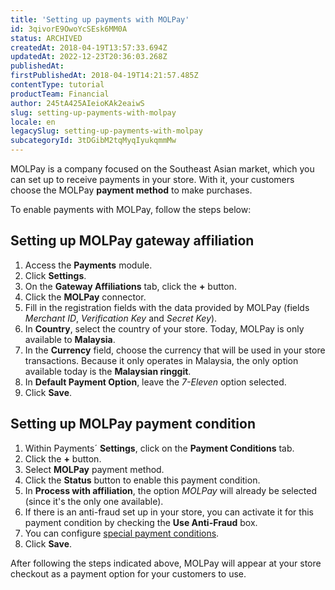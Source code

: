 ```yaml
---
title: 'Setting up payments with MOLPay'
id: 3qivorE9OwoYcSEsk6MM0A
status: ARCHIVED
createdAt: 2018-04-19T13:57:33.694Z
updatedAt: 2022-12-23T20:36:03.268Z
publishedAt: 
firstPublishedAt: 2018-04-19T14:21:57.485Z
contentType: tutorial
productTeam: Financial
author: 245tA425AIeioKAk2eaiwS
slug: setting-up-payments-with-molpay
locale: en
legacySlug: setting-up-payments-with-molpay
subcategoryId: 3tDGibM2tqMyqIyukqmmMw
---
```


MOLPay is a company focused on the Southeast Asian market, which you can set up to receive payments in your store. With it, your customers choose the MOLPay __payment method__ to make purchases.

To enable payments with MOLPay, follow the steps below:

## Setting up MOLPay gateway affiliation
1. Access the __Payments__ module.
2. Click __Settings__.
3. On the __Gateway Affiliations__ tab, click the __+__ button.
4. Click the __MOLPay__ connector.
5. Fill in the registration fields with the data provided by MOLPay (fields _Merchant ID_, _Verification Key_ and _Secret Key_).
6. In __Country__, select the country of your store. Today, MOLPay is only available to __Malaysia__.
7. In the __Currency__ field, choose the currency that will be used in your store transactions. Because it only operates in Malaysia, the only option available today is the __Malaysian ringgit__.
8. In __Default Payment Option__, leave the _7-Eleven_ option selected.
9. Click __Save__.

## Setting up MOLPay payment condition
1. Within Payments´ __Settings__, click on the __Payment Conditions__ tab.
2. Click the __+__ button.
3. Select __MOLPay__ payment method.
4. Click the __Status__ button to enable this payment condition.
5. In __Process with affiliation__, the option _MOLPay_ will already be selected (since it's the only one available).
6. If there is an anti-fraud set up in your store, you can activate it for this payment condition by checking the __Use Anti-Fraud__ box.
7. You can configure [special payment conditions](/en/tutorial/special-conditions).
8. Click __Save__.

After following the steps indicated above, MOLPay will appear at your store checkout as a payment option for your customers to use.
